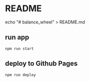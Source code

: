 # README

echo "# balance_wheel" > README.md
## run app
```
npm run start
```

## deploy to Github Pages
```
npm run deploy
```

